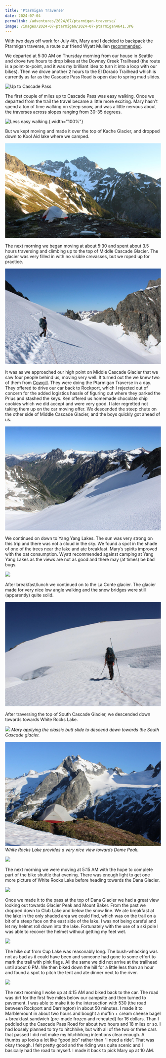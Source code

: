 ```yaml
---
title: 'Ptarmigan Traverse'
date: 2024-07-04
permalink: /adventures/2024/07/ptarmigan-traverse/
image: /images/2024-07-ptarmigan/2024-07-ptarmigan4641.JPG
---
```


With two days off work for July 4th, Mary and I decided to backpack the Ptarmigan traverse, a route our friend Wyatt Mullen [recommended](https://wyattmullen.com/adventures/20220819-ptarmigan-traverse).

We departed at 5:30 AM on Thursday morning from our house in Seattle and drove two hours to drop bikes at the Downey Creek Trailhead (the route is a point-to-point, and it was my brilliant idea to turn it into a loop with our bikes). Then we drove another 2 hours to the El Dorado Trailhead which is currently as far as the Cascade Pass Road is open due to spring mud slides. 

![Up to Cascade Pass](/images/2024-07-ptarmigan/2024-07-ptarmigan4533.JPG)

The first couple of miles up to Cascade Pass was easy walking. Once we departed from the trail the travel became a little more exciting. Mary hasn't spend a ton of time walking on steep snow, and was a little nervous about the traverses across slopes ranging from 30-35 degrees. 

![Less easy walking.](/images/2024-07-ptarmigan/2024-07-ptarmigan4534.JPG){:width="100%"}

But we kept moving and made it over the top of Kache Glacier, and dropped down to Kool Aid lake where we camped.

![Camp night 1.](/images/2024-07-ptarmigan/2024-07-ptarmigan4592.JPG)

The next morning we began moving at about 5:30 and spent about 3.5 hours traversing and climbing up to the top of Middle Cascade Glacier. The glacier was very filled in with no visible crevasses, but we roped up for practice. 

![Middle Cascade Glacier](/images/2024-07-ptarmigan/2024-07-ptarmigan4641.JPG)

It was as we approached our high point on Middle Cascade Glacier that we saw four people behind us, moving very well. It turned out the we knew two of them from [Cowgill](https://cowgilltrailcollective.com). They were doing the Ptarmigan Traverse in a day. They offered to drive our car back to Rockport, which I rejected out of concern for the added logistics hassle of figuring out where they parked the Prius and stashed the keys. Ken offered us homemade chocolate chip cookies which we did accept and were very good. I later regretted not taking them up on the car moving offer. We descended the steep chute on the other side of Middle Cascade Glacier, and the boys quickly got ahead of us. 

![Ken and the boys](/images/2024-07-ptarmigan/2024-07-ptarmigan4644.JPG)




We continued on down to Yang Yang Lakes. The sun was very strong on this trip and there was not a cloud in the sky. We found a spot in the shade of one of the trees near the lake and ate breakfast. Mary’s spirits improved with the oat consumption. Wyatt recommended against camping at Yang Yang Lakes as the views are not as good and there may (at times) be bad bugs.

![](/images/2024-07-ptarmigan/2024-07-ptarmigan4670.JPG)

After breakfast/lunch we continued on to the La Conte glacier. The glacier made for very nice low angle walking and the snow bridges were still (apparently) quite solid.


![](/images/2024-07-ptarmigan/2024-07-ptarmigan4735.JPG)

After traversing the top of South Cascade Glacier,  we descended down towards towards White Rocks Lake. 

![](/images/2024-07-ptarmigan/2024-07-ptarmigan4746.JPG)
_Mary applying the classic butt slide to descend down towards the South Cascade glacier._


![](/images/2024-07-ptarmigan/2024-07-ptarmigan4805.JPG)
_White Rocks Lake provides a very nice view towards Dome Peak._

![](/images/2024-07-ptarmigan/2024-07-ptarmigan4814.JPG)

The next morning we were moving at 5:15 AM with the hope to complete part of the bike shuttle that evening. There was enough light to get one more picture of White Rocks Lake before heading towards the Dana Glacier. 

![](/images/2024-07-ptarmigan/2024-07-ptarmigan4835.JPG)

Once we made it to the pass at the top of Dana Glacier we had a great view looking out towards Glacier Peak and Mount Baker. From the past we dropped down to Club Lake and below the snow line. We ate breakfast at the lake in the only shaded area we could find, which was on the trail on a  bit of a steep face on the east side of the lake. I was not being careful and let my helmet roll down into the lake. Fortunately with the use of a ski pole I was able to recover the helmet without getting my feet wet. 

![](/images/2024-07-ptarmigan/2024-07-ptarmigan4856.JPG)

The hike out from Cup Lake was reasonably long. The bush-whacking was not as bad as it could have been and someone had gone to some effort to mark the trail with pink flags. All the same we did not arrive at the trailhead until about 6 PM. We then biked down the hill for a little less than an hour and found a spot to pitch the tent and ate dinner next to the river.

![](/images/2024-07-ptarmigan/2024-07-ptarmigan4861.JPG)

The next morning I woke up at 4:15 AM and biked back to the car. The road was dirt for the first five miles below our campsite and then turned to pavement. I was able to make it to the intersection with 530 (the road between Rockport and Darrington) in about 50 minutes. I made it to Marblemount in about two hours and bought a muffin + cream cheese bagel + breakfast sandwich (pre-made frozen and reheated) for 16 dollars. Than I peddled up the Cascade Pass Road for about two hours and 18 miles or so. I had loosely planned to try to hitchhike, but with all of the two or three cars that passed I did not make my hitchhiking intentions clear enough. A thumbs up looks a lot like “good job” rather than “I need a ride”. That was okay though. I felt pretty good and the riding was quite scenic and I basically had the road to myself. I made it back to pick Mary up at 10 AM. 
